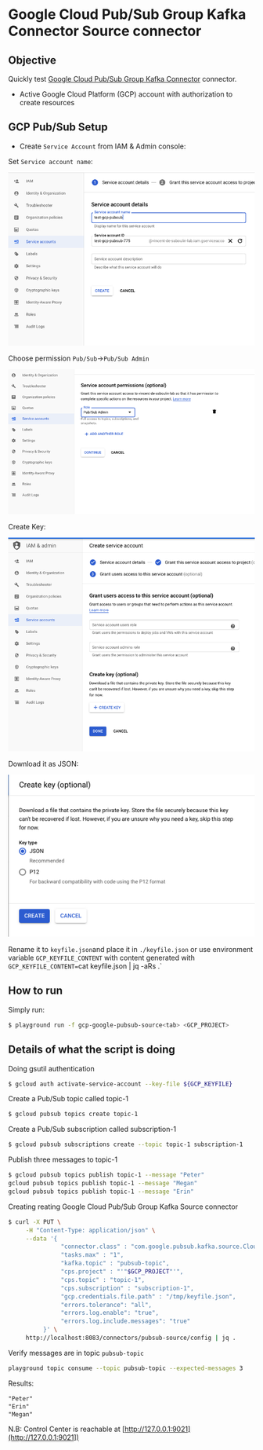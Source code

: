 # Google Cloud Pub/Sub Group Kafka Connector Source connector



## Objective

Quickly test [Google Cloud Pub/Sub Group Kafka Connector](https://github.com/googleapis/java-pubsub-group-kafka-connector) connector.

* Active Google Cloud Platform (GCP) account with authorization to create resources

## GCP Pub/Sub Setup

* Create `Service Account` from IAM & Admin console:

Set `Service account name`:

![Service Account setup](Screenshot1.png)


Choose permission `Pub/Sub`->`Pub/Sub Admin`

![Service Account setup](Screenshot2.png)

Create Key:

![Service Account setup](Screenshot3.png)

Download it as JSON:

![Service Account setup](Screenshot4.png)

Rename it to `keyfile.json`and place it in `./keyfile.json` or use environment variable `GCP_KEYFILE_CONTENT` with content generated with `GCP_KEYFILE_CONTENT=`cat keyfile.json | jq -aRs .`


## How to run

Simply run:

```bash
$ playground run -f gcp-google-pubsub-source<tab> <GCP_PROJECT>
```

## Details of what the script is doing

Doing gsutil authentication

```bash
$ gcloud auth activate-service-account --key-file ${GCP_KEYFILE}
```

Create a Pub/Sub topic called topic-1

```bash
$ gcloud pubsub topics create topic-1
```

Create a Pub/Sub subscription called subscription-1

```bash
$ gcloud pubsub subscriptions create --topic topic-1 subscription-1
```

Publish three messages to topic-1

```bash
$ gcloud pubsub topics publish topic-1 --message "Peter"
gcloud pubsub topics publish topic-1 --message "Megan"
gcloud pubsub topics publish topic-1 --message "Erin"
```

Creating reating Google Cloud Pub/Sub Group Kafka Source connector

```bash
$ curl -X PUT \
     -H "Content-Type: application/json" \
     --data '{
               "connector.class" : "com.google.pubsub.kafka.source.CloudPubSubSourceConnector",
               "tasks.max" : "1",
               "kafka.topic" : "pubsub-topic",
               "cps.project" : "'"$GCP_PROJECT"'",
               "cps.topic" : "topic-1",
               "cps.subscription" : "subscription-1",
               "gcp.credentials.file.path" : "/tmp/keyfile.json",
               "errors.tolerance": "all",
               "errors.log.enable": "true",
               "errors.log.include.messages": "true"
          }' \
     http://localhost:8083/connectors/pubsub-source/config | jq .
```

Verify messages are in topic `pubsub-topic`

```bash
playground topic consume --topic pubsub-topic --expected-messages 3
```

Results:

```
"Peter"
"Erin"
"Megan"
```

N.B: Control Center is reachable at [http://127.0.0.1:9021](http://127.0.0.1:9021])
